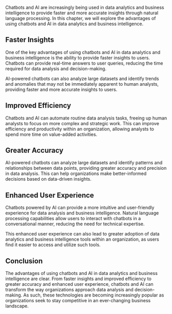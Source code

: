 
Chatbots and AI are increasingly being used in data analytics and business intelligence to provide faster and more accurate insights through natural language processing. In this chapter, we will explore the advantages of using chatbots and AI in data analytics and business intelligence.

Faster Insights
---------------

One of the key advantages of using chatbots and AI in data analytics and business intelligence is the ability to provide faster insights to users. Chatbots can provide real-time answers to user queries, reducing the time required for data analysis and decision-making.

AI-powered chatbots can also analyze large datasets and identify trends and anomalies that may not be immediately apparent to human analysts, providing faster and more accurate insights to users.

Improved Efficiency
-------------------

Chatbots and AI can automate routine data analysis tasks, freeing up human analysts to focus on more complex and strategic work. This can improve efficiency and productivity within an organization, allowing analysts to spend more time on value-added activities.

Greater Accuracy
----------------

AI-powered chatbots can analyze large datasets and identify patterns and relationships between data points, providing greater accuracy and precision in data analysis. This can help organizations make better-informed decisions based on data-driven insights.

Enhanced User Experience
------------------------

Chatbots powered by AI can provide a more intuitive and user-friendly experience for data analysis and business intelligence. Natural language processing capabilities allow users to interact with chatbots in a conversational manner, reducing the need for technical expertise.

This enhanced user experience can also lead to greater adoption of data analytics and business intelligence tools within an organization, as users find it easier to access and utilize such tools.

Conclusion
----------

The advantages of using chatbots and AI in data analytics and business intelligence are clear. From faster insights and improved efficiency to greater accuracy and enhanced user experience, chatbots and AI can transform the way organizations approach data analysis and decision-making. As such, these technologies are becoming increasingly popular as organizations seek to stay competitive in an ever-changing business landscape.
